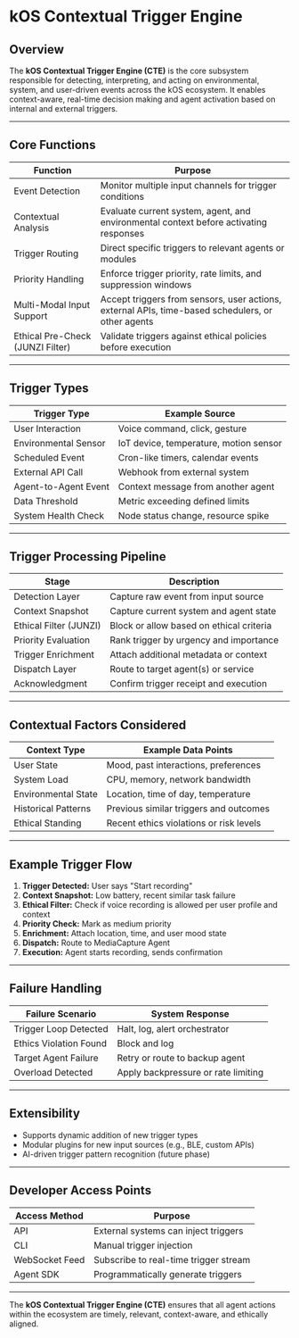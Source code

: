 # kOS Contextual Trigger Engine

## Overview
The **kOS Contextual Trigger Engine (CTE)** is the core subsystem responsible for detecting, interpreting, and acting on environmental, system, and user-driven events across the kOS ecosystem. It enables context-aware, real-time decision making and agent activation based on internal and external triggers.

---

## Core Functions

| Function                  | Purpose                                        |
|------------------------- |---------------------------------------------- |
| Event Detection           | Monitor multiple input channels for trigger conditions |
| Contextual Analysis       | Evaluate current system, agent, and environmental context before activating responses |
| Trigger Routing           | Direct specific triggers to relevant agents or modules |
| Priority Handling         | Enforce trigger priority, rate limits, and suppression windows |
| Multi-Modal Input Support | Accept triggers from sensors, user actions, external APIs, time-based schedulers, or other agents |
| Ethical Pre-Check (JUNZI Filter) | Validate triggers against ethical policies before execution |

---

## Trigger Types

| Trigger Type        | Example Source                 |
|------------------- |----------------------------- |
| User Interaction    | Voice command, click, gesture |
| Environmental Sensor | IoT device, temperature, motion sensor |
| Scheduled Event      | Cron-like timers, calendar events |
| External API Call    | Webhook from external system |
| Agent-to-Agent Event | Context message from another agent |
| Data Threshold       | Metric exceeding defined limits |
| System Health Check  | Node status change, resource spike |

---

## Trigger Processing Pipeline

| Stage                    | Description                                |
|------------------------ |----------------------------------------- |
| Detection Layer          | Capture raw event from input source     |
| Context Snapshot         | Capture current system and agent state  |
| Ethical Filter (JUNZI)   | Block or allow based on ethical criteria |
| Priority Evaluation      | Rank trigger by urgency and importance  |
| Trigger Enrichment       | Attach additional metadata or context   |
| Dispatch Layer           | Route to target agent(s) or service     |
| Acknowledgment           | Confirm trigger receipt and execution   |

---

## Contextual Factors Considered

| Context Type            | Example Data Points                     |
|---------------------- |------------------------------------- |
| User State             | Mood, past interactions, preferences  |
| System Load            | CPU, memory, network bandwidth        |
| Environmental State    | Location, time of day, temperature    |
| Historical Patterns    | Previous similar triggers and outcomes |
| Ethical Standing       | Recent ethics violations or risk levels |

---

## Example Trigger Flow

1. **Trigger Detected:** User says "Start recording"
2. **Context Snapshot:** Low battery, recent similar task failure
3. **Ethical Filter:** Check if voice recording is allowed per user profile and context
4. **Priority Check:** Mark as medium priority
5. **Enrichment:** Attach location, time, and user mood state
6. **Dispatch:** Route to MediaCapture Agent
7. **Execution:** Agent starts recording, sends confirmation

---

## Failure Handling

| Failure Scenario       | System Response                        |
|---------------------- |------------------------------------ |
| Trigger Loop Detected  | Halt, log, alert orchestrator        |
| Ethics Violation Found | Block and log                         |
| Target Agent Failure   | Retry or route to backup agent       |
| Overload Detected      | Apply backpressure or rate limiting   |

---

## Extensibility

- Supports dynamic addition of new trigger types
- Modular plugins for new input sources (e.g., BLE, custom APIs)
- AI-driven trigger pattern recognition (future phase)

---

## Developer Access Points

| Access Method         | Purpose                                |
|-------------------- |-------------------------------------- |
| API                  | External systems can inject triggers  |
| CLI                  | Manual trigger injection              |
| WebSocket Feed       | Subscribe to real-time trigger stream |
| Agent SDK            | Programmatically generate triggers    |

---

The **kOS Contextual Trigger Engine (CTE)** ensures that all agent actions within the ecosystem are timely, relevant, context-aware, and ethically aligned.

